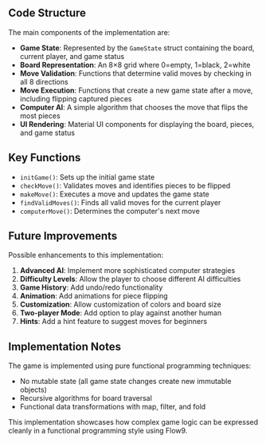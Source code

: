 
## Code Structure

The main components of the implementation are:

- **Game State**: Represented by the `GameState` struct containing the board, current player, and game status
- **Board Representation**: An 8×8 grid where 0=empty, 1=black, 2=white
- **Move Validation**: Functions that determine valid moves by checking in all 8 directions
- **Move Execution**: Functions that create a new game state after a move, including flipping captured pieces
- **Computer AI**: A simple algorithm that chooses the move that flips the most pieces
- **UI Rendering**: Material UI components for displaying the board, pieces, and game status

## Key Functions

- `initGame()`: Sets up the initial game state
- `checkMove()`: Validates moves and identifies pieces to be flipped
- `makeMove()`: Executes a move and updates the game state
- `findValidMoves()`: Finds all valid moves for the current player
- `computerMove()`: Determines the computer's next move

## Future Improvements

Possible enhancements to this implementation:

1. **Advanced AI**: Implement more sophisticated computer strategies
2. **Difficulty Levels**: Allow the player to choose different AI difficulties
3. **Game History**: Add undo/redo functionality
4. **Animation**: Add animations for piece flipping
5. **Customization**: Allow customization of colors and board size
6. **Two-player Mode**: Add option to play against another human
7. **Hints**: Add a hint feature to suggest moves for beginners

## Implementation Notes

The game is implemented using pure functional programming techniques:
- No mutable state (all game state changes create new immutable objects)
- Recursive algorithms for board traversal
- Functional data transformations with map, filter, and fold

This implementation showcases how complex game logic can be expressed cleanly in a functional programming style using Flow9.